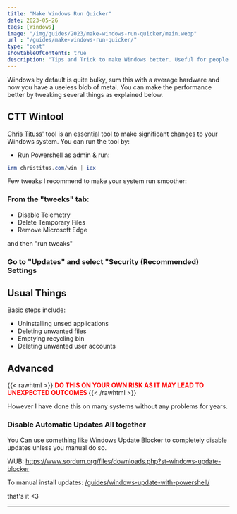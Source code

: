 ```yaml
---
title: "Make Windows Run Quicker"
date: 2023-05-26
tags: [Windows]
image: "/img/guides/2023/make-windows-run-quicker/main.webp"
url : "/guides/make-windows-run-quicker/"
type: "post"
showtableOfContents: true
description: "Tips and Trick to make Windows better. Useful for people with lowend hardware"
---
```


Windows by default is quite bulky, sum this with a average hardware and now you have a useless blob of metal. You can make the performance better by tweaking several things as explained below. 

## CTT Wintool
[Chris Tituss']() tool is an essential tool to make significant changes to your Windows system. You can run the tool by: 

- Run Powershell as admin & run:
```powershell
irm christitus.com/win | iex
```
Few tweaks I recommend to make your system run smoother: 

### From the "tweeks" tab: 
- Disable Telemetry 
- Delete Temporary Files
- Remove Microsoft Edge

and then "run tweaks" 

### Go to "Updates" and select "Security (Recommended) Settings

## Usual Things
Basic steps include: 
- Uninstalling unsed applications
- Deleting unwanted files
- Emptying recycling bin 
- Deleting unwanted user accounts

## Advanced
{{< rawhtml >}}
<b style="color: red;"> DO THIS ON YOUR OWN RISK AS IT MAY LEAD TO UNEXPECTED OUTCOMES </b>
{{< /rawhtml >}}

However I have done this on many systems without any problems for years. 

### Disable Automatic Updates All together

You Can use something like Windows Update Blocker to completely disable updates unless you manual do so. 

WUB: https://www.sordum.org/files/downloads.php?st-windows-update-blocker

To manual install updates: [/guides/windows-update-with-powershell/](https://mansoorbarri.com/guides/windows-update-with-powershell/)


that's it <3

----

  
